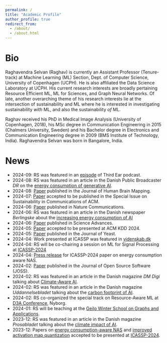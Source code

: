```yaml
---
permalink: /
title: "Academic Profile"
author_profile: true
redirect_from: 
  - /about/
  - /about.html
---
```

Bio 
======

Raghavendra Selvan (Raghav) is currently an Assistant Professor (Tenure-track) at Machine Learning (ML) Section, Dept. of Computer Science, University of Copenhagen (UCPH). He is also affiliated the Data Science Laboratory at UCPH. His current research interests are broadly pertaining Resource Efficient ML, ML for Sciences, and Graph Neural Networks. Of late, another overarching theme of his research interests lie at the intersection of sustainability and ML where he is interested in investigating sustainability _with_ ML, and also the sustainability _of_ ML.

Raghav received his PhD in Medical Image Analysis (University of Copenhagen, 2018), his MSc degree in Communication Engineering in 2015 (Chalmers University, Sweden) and his Bachelor degree in Electronics and Communication Engineering degree in 2009 (BMS Institute of Technology, India). Raghavendra Selvan was born in Bangalore, India.

News
====== 
* 2024-09: RS was featured in an [episode](https://open.spotify.com/episode/3uGRGtauyBCt1mf8p57Jrk?si=288e815dbf7b4b4d) of Third Ear podcast.
* 2024-08: RS was featured in an article in the Danish Public Broadcaster _DR_ on the [energy consumption of generative AI](https://www.dr.dk/nyheder/viden/teknologi/chatbots-sviner-klimaet-kaempe-datacentre-kan-om-faa-aar-sluge-hele-japans).
* 2024-08: [Paper](https://onlinelibrary.wiley.com/doi/10.1002/hbm.70003) published in the Journal of Human Brain Mapping.
* 2024-07: [Paper](https://arxiv.org/abs/2309.02065) accepted to be published in the Special Issue on Sustainability in Communications of ACM.
* 2024-06: [Paper](https://www.nature.com/articles/s41467-024-48925-7) published in Nature Communications.
* 2024-06: RS was featured in an article in the Danish newspaper _Berlingske_ about the [increasing energy consumption of AI](files/Berlingske2024.pdf)
* 2024-06: [Paper](https://www.science.org/doi/10.1126/sciadv.adk3229) published in Science Advances.
* 2024-05: [Paper](https://dl.acm.org/doi/10.1145/3637528.3671538) accepted to be presented at ACM KDD 2024.
* 2024-05: [Paper](https://onlinelibrary.wiley.com/doi/10.1002/yea.3965) published in the Journal of Yeast.
* 2024-04: Work presented at ICASSP was featured in [videnskab.dk](https://videnskab.dk/teknologi/ai-vil-sluge-lige-saa-meget-energi-som-hele-sverige-nu-har-koebenhavnske-forskere-en-loesning/)
* 2024-04: RS will be co-chairing a session on ML for Signal Processing at [ICASSP-2024](https://cmsworkshops.com/ICASSP2024/view_session.php?SessionID=1132)
* 2024-04: [Press release](https://science.ku.dk/english/press/news/2024/computer-scientists-show-the-way-ai-models-need-not-be-so-power-hungry/) for ICASSP-2024 paper on energy consumption aware NAS.
* 2024-02: [Paper](https://joss.theoj.org/papers/10.21105/joss.06024) published in the Journal of Open Source Software (JOSS).
* 2024-02: RS was featured in an article in the Danish magazine _DM Digi_ talking about [Climate-Aware AI](https://dm.dk/digi/artikler/data-og-groen-omstilling/klimabevidst-ai-teknologi-er-fremtiden/).
* 2024-02: RS was featured in an article in the Danish magazine _Uddannelsebladet_ talking about the [carbon footprint of AI](https://uddannelsesbladet.dk/artikel/sort-samvittighed-eller-groen-gamechanger).
* 2024-02: RS co-organized the special track on Resource-Aware ML at [D3A Conference](https://d3aconference.dk/), Nyborg.
* 2024-01: RS will be teaching at the [Geilo Winter School on Graphs and Applications](https://www.sintef.no/projectweb/geilowinterschool/2024-winter-school/).
* 2023-12: RS was featured in an article in the Danish magazine _Prosabladet_ talking about the [climate impact of AI](https://prosabladet.dk/nyheder/nyhed/ai-skyder-afsted-med-rekordfart-hvad-goer-det-egentlig-ved-klimaet).
* 2023-12: Papers on [energy consumption-aware NAS](https://arxiv.org/abs/2210.06015) and [improved activation map quantization](https://arxiv.org/abs/2309.11856) accepted to be presented at [ICASSP-2024](https://2024.ieeeicassp.org/).

<!-- 
* 20223-12: Machine Learning Section award for contributions to DEI, and green initiatives in 2023.
* 2023-11: [Paper](https://pubs.rsc.org/en/content/articlehtml/2023/sc/d3sc05081e) accepted to be published in Journal of Chemical Science.
* 2023-11: [Paper](https://direct.mit.edu/imag/article/doi/10.1162/imag_a_00043/118246) accepted to be published in Journal of Imaging Neuroscience.
* 2023-11: RS will be judging the [AI for a Sustainable Future Hackathon](https://jura.ku.dk/legaltechlab/calendar/2023/legal-tech-hackathon-2023-ai-for-a-sustainable-future/)

* 2023-10: Two projects (6M DKK in total) funded as part of the Villum Synergy Grant with RS as a co-applicant
* 2023-10: RS will chair the session on AI in Healthcare at the Nordic AI Meet-2023
* 2023-09: [Paper](https://aslopubs.onlinelibrary.wiley.com/doi/10.1002/lom3.10573) published in Limnology and Oceanography
* 2023-08 [Paper](https://www.nature.com/articles/s41593-023-01396-3) published in Nature Neuroscience 
* 2023-08 [Paper](https://arxiv.org/abs/2303.10181) accepted to be presented at the Resource Efficient Medical Image Analysis @MICCAI2023. 


* 2023-07: Contributed to a series of popular news articles in [Børsen](https://borsen.dk/nyheder/baeredygtig/eksperter-ukendte-aftryk-kan-give-problemer-i-klimaafrapporteringen) (Danish newspaper) on the carbon footprint of AI models.
* 2023-06: RS has joined the Diversity, Equity and Inclusion network at [UCPH](https://about.ku.dk/profile-history/diversity/)
* 2023-05: RS will be one of the coordinators of the [Green Transition and AI](https://greensolutions.ku.dk/thematic-solutions/) thematic solution center at UCPH
* 2023-04: Contributed to a popular news article in [Süddeutsche Zeitung](https://www.sueddeutsche.de/wissen/chat-gpt-energieverbrauch-ki-1.5780744) on the carbon footprint of large language models.

* 2023-02: Check out the ongoing reading group on Sustainable Machine Learning hosted by us [here](https://github.com/raghavian/SustainML).
* 2023-09: RS will be co-organizing a parallel session on "Resource Aware Machine Learning" at the Danish Digitalization, Data Science and AI [(D3A-2024)](https://d3aconference.dk) conference
* 2023-01: Funding for one PhD student to study fronto-temporal dementia with AI at St. Andrews University as co-applicant
* 2023-01: [Paper](https://pubs.rsc.org/en/content/articlehtml/2022/dd/d2dd00086e) accepted to Digital Discovery 
* 2022-11: [Paper](https://arxiv.org/abs/2208.10779) accepted to be presented at 6th Northern Lights Deep Learning Conference (NLDL).

* 2022-10: UK Research & Innovation grant for Environmental sustainability in Life Sciences as co-applicant (~890k DKK)
* 2022-09: [Paper](https://chemrxiv.org/engage/chemrxiv/article-details/6263f48f5b900913a0195c4f) accepted to NPJ Computational Materials. 

* 2023-05: RS has been nominated for the UCPH [Innovation Award 2023](https://aarsfest.ku.dk/english/2023/nominated-for-this-years-awards/) for contributing to develop [Carbontracker](https://github.com/lfwa/carbontracker/).
* 2022-12: Copenhagen Summer University course on Climate-friendly AI approved to be delivered in W34
* 2022-08: Affiliate Member of the Pionner Centre for Artificial Intelligence, Denmark ([P1](https://www.aicentre.dk/))
* 2022-08: [Paper](https://arxiv.org/abs/2203.02202) accepted with an oral presentation at the 25th International Conference on Medical Image Computing and Computer Assisted Intervention (MICCAI).
* 2022-07: [Paper](https://arxiv.org/abs/2207.09740) accepted to be presented at the Workshop on Deep Generative Models at 25th International Conference on Medical Image Computing and Computer Assisted Intervention (MICCAI).

* 2022-07: EU Horizon 2020 project on developing resource efficient big data pipelines funded as work package leader (2.4M DKK)
* 2022-07: EU Horizon 2020 project on low resource ML methods funded as work package leader (4.3M DKK)
* 2022-07: Interview excerpt on energy efficient Machine Learning in [MIT Technology Review](https://www.technologyreview.com/2022/07/06/1055458/ai-research-emissions-energy-efficient/)
* 2022-02: [Paper](https://openreview.net/forum?id=swvVpnzro9q) accepted to be presented at the 5th International Conference on Medical Imaging with Deep Learning (MIDL). 
* 2022-02: [Paper](https://openreview.net/forum?id=rRGzrXChq0F) accepted to be presented at International Workshop on Biomedical Image Registration. 
* 2022-02: [Paper](https://arxiv.org/abs/2109.07138) accepted to the Journal of Machine Learning for Biomedical Imaging
* 2022-02: [Paper](https://arxiv.org/abs/2102.05526) accepted to Journal of Ecological Informatics. [Press coverage](https://videnskab.dk/teknologi-innovation/ny-dansk-opfindelse-insekters-vingeslag-kan-bruges-til-at-overvaage)

* 2022-02: Biodiversity Quantification project funded as PI; [AI-Denmark](https://aidenmark.dk/) funding (100k DKK)
* 2021-07: [Paper](https://www.nature.com/articles/s41598-021-95364-1) accepted to Nature Scientific Reports
* 2021-06: [AI Chemy](https://doi.org/10.26434/chemrxiv.12662222.v1) project funded as co-applicant; UCPH funding (3.4M DKK)
* 2021-06: [Paper](https://www.nature.com/articles/s41467-021-23224-7) published in Nature Communications; Collaboration with [Kiehn Lab](https://in.ku.dk/research/kiehn-lab/)
* 2021-05: Two short papers accepted to be presented at MIDL-2021 [[1](https://openreview.net/forum?id=PLSdnHPx-W6)][[2](https://openreview.net/forum?id=1TPRpNyyj2L)]
* 2021-04: Started as Chair of [Neuroimaging Research Pipelines workgroup](https://neuropipelines.github.io/) as part of the OHBM Sustainability and environmental action [special interest group](https://ohbm-environment.org/working-groups/).
* 2021-03: [Paper](https://www.melba-journal.org/article/21663-locally-orderless-tensor-networks-for-classifying-two-and-three-dimensional-medical-images) accepted to the Journal of Machine Learning for Biomedical Imaging
* Prof. Ole Kiehn, group leader of Kiehn Lab where I am half-time employed at, received [The Brain Prize-2022](https://lundbeckfonden.com/en/node/133)
* 2021-02: [Paper](https://arxiv.org/abs/2101.01992) accepted to the Journal of Ecological Informatics with [press release](https://di.ku.dk/english/news/2021/algorithm-reveals-the-mysterious-foraging-habits-of-narwhals/)
* 2021-09: Started a consultancy project with [FaunaPhotonics](https://www.faunaphotonics.com/) 
2021-02: [Paper](https://arxiv.org/abs/2102.06900) accepted to [IPMI-2021](http://ipmi2021.org/timetable/event/session-2-registration-2-2-2/) with an oral presentation
* 2020-11: [Carbontracker](https://arxiv.org/abs/2007.03051) receives media attention [[0](https://news.ku.dk/all_news/2020/11/students-develop-tool-to-predict-the-carbon-footprint-of-algorithms/)] [[1](https://videnskab.dk/teknologi-innovation/kunstig-intelligens-er-en-kaempe-klimasynder-men-unge-danskeres-nye-vaerktoej)] [[2](https://www.anthropocenemagazine.org/2020/11/time-to-talk-about-carbon-footprint-artificial-intelligence/)] [[3](https://www.theregister.com/2020/11/04/gpt3_carbon_footprint_estimate/)] [[4](https://jyllands-posten.dk/nyviden/ECE12533278/kunstig-intelligens-er-en-kaempe-klimasynder-men-nyt-dansk-vaerktoej-skal-hjaelpe/)]
* 2020-09: Started as Assistant Professor with joint responsibilities at the [Machine Learning Section](https://di.ku.dk/english/research/machine-learning/) (Dept. of Computer Science), [Kiehn Lab](https://in.ku.dk/research/kiehn-lab/) (Dept. of Neuroscience) and [Data Science Laboratory](https://datalab.science.ku.dk/) at University of Copenhagen -->
<!--* 2020-08: Featured in Computer Vision News with an [interview](https://rsipvision.com/ComputerVisionNews-2020August/24/) about our [MIDL paper](https://raghavian.github.io/publication/2020-01-01-Tensor-Networks-for-Medical-Image-Classification) -->
<!-- * 2020-07: Runner-up for the Best Paper Award at [MIDL-2020](https://2020.midl.io/papers/selvan20.html) -->
<!-- * 2019-01: Started as Post-doc at Dept. of Computer Science, University of Copenhagen -->
<!-- * 2018-11: Successfully defended my [PhD thesis](https://raghavian.github.io/publication/2018-01-01-Extraction-of-Airways) -->
<!--
Research Projects
======
*(Switching to first person :)*

I am actively involved in a wide range of research projects as part of my roles at the Machine Learning section and Data Science Lab of University of Copenhagen. Brief descriptions of ongoing and completed projects are listed below.

Ongoing projects 
---
* **Resource Efficient Machine Learning**:
Making ML more efficient in terms of compute, energy consumption, training data and labels can impact their global adoption, while improving their overall environmental sustainability. Funded by two EU Horizon 2020 projects, we will explore these themes further in our new work. Results from our earlier work show some promising results in these directions. For instance, we introduced [tensor networks for medical image classification](https://raghavian.github.io/publication/2020-01-01-Tensor-Networks-for-Medical-Image-Classification) tasks that require less than 10% of GPU resources when compared to traditional deep learning models. We have also put out a tool -- [Carbontracker](https://arxiv.org/abs/2007.03051) -- to predict and track carbon footprint of developing deep learning models, in an effort to encourage research into energy-efficient models which is [used widely](https://pepy.tech/project/carbontracker) by the community.

* **AIChemy: Generative Modelling of nanoparticles**: 
Obtaining structures from scattering data for nanomolecules turns out to be an expensive and difficult task. This ongoing collaboration with [Prof. Kirsten Jensen’s group](https://chem.ku.dk/ansatte/alle/?pure=en/persons/540779) we are explorting generating valid nanomolecular structures from x-ray scattering data using deep generative models with [promising early results](https://raghavian.github.io/publication/2020-07-characterisingAtomicStrucs).

* **Locomotion analysis**:
In this collabortion with [Kiehn Lab](https://in.ku.dk/research/ole-kiehn/), my role has been to analyze videos of mice running on treadmills in order to extract speed, cadence and coordination statistics. The results from analyzing some 1000 videos have accentuated the role of [specific interneurons in the spinal cord that influence locomotion](https://raghavian.github.io/publication/2020-01-01-Locomotor-deficits-in-ALS-mice-are-paralleled-by-loss-of-V1-interneuron-connections-onto-fast-motor-neurons).

* **Sustainable neuroimaging**:
As the Chair of the SEA-SIG [Neuroimaging Research Working Group](https://neuropipelines.github.io/), a team within SEA-SIG, I am leading an international team of 15 colleagues. This volunteer team is dedicated to the carbon footprinting of neuroimaging pipelines, and generation of best practice guidance. 

* **Quantifying insect biodiversity**: In this ongoing collaboration with [FaunaPhotonics](https://www.faunaphotonics.com/), we are attempting unsupervised clustering of insects based on optically recorded signals from field data. An [initial attempt](https://arxiv.org/abs/2102.05526) involved using a variational autoencoder that dynamically adjusts the tradeoff between reconstruction and regularisation terms.

* **Uncertainty Quantification**:
Medical image segmentation with well calibrated and meaningful uncertainty estimation can be more useful in clinical settings. For example, we present a [probabilistic segmentation model](https://raghavian.github.io/publication/2020-07-uqFlow) that uses normalizing flows to improve the diversity of segmented samples.

Completed projects
---
*  **COVID-19 Risk Modelling** (2020-2021): Collaboration with hospitals in Zealand region of DK. [pub1](https://raghavian.github.io/publication/2020-10-COVID) [pub2](https://raghavian.github.io/publication/2020-01-01-Lung-Segmentation-from-Chest-X-rays-using-Variational-Data-Imputation)
* **Behavioural analysis of narwhals** (2021): [Collaboration as part of Data Science Lab](https://arxiv.org/abs/2101.01992)
* **Segmentation of roots in soil** (2019): [Collaboration with Plant & Environ. Science Dept.](https://raghavian.github.io/publication/2019-01-01-Segmentation-of-roots-in-soil-with-U-Net)
* **Extraction of airways from volumetric data** (2018): [PhD Thesis](https://raghavian.github.io/publication/2018-01-01-Extraction-of-Airways)
* **Bayesian tracking of multiple point targets** (2015): [MSc Thesis](https://raghavian.github.io/publication/2015-01-01-Bayesian-tracking-EM)
* **India's first pico-satellite** (2010): [Collaboration with Indian Space Research Organisation](https://earth.esa.int/web/eoportal/satellite-missions/s/studsat-1)

<!-- * **COVID-19 Risk Modelling**: 
#As part of a collaboration with the hospitals in Zealand region of Denmark, we are modelling COVID-19 risk from [clinical](https://raghavian.github.io/publication/2020-10-COVID) and image data. I am contributing to the team focusing on [using chest X-rays](https://raghavian.github.io/publication/2020-01-01-Lung-Segmentation-from-Chest-X-rays-using-Variational-Data-Imputation) at admission to model risk of COVID-19.
-->
